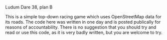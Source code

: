 Ludum Dare 38, plan B

This is a simple top-down racing game which uses OpenStreetMap data for its roads. The code here was written in one day and is posted publically for reasons of accountability. There is no suggestion that you should try and read or use this code, as it is very badly written, but you are welcome to try.
